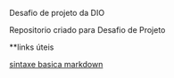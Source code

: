 Desafio de projeto da DIO

Repositorio criado para Desafio de Projeto 

**links úteis

[sintaxe basica markdown](https://www.markdownguide.org/basic-syntax/)
